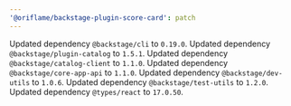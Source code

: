 ```yaml
---
'@oriflame/backstage-plugin-score-card': patch
---
```


Updated dependency `@backstage/cli` to `0.19.0`.
Updated dependency `@backstage/plugin-catalog` to `1.5.1`.
Updated dependency `@backstage/catalog-client` to `1.1.0`.
Updated dependency `@backstage/core-app-api` to `1.1.0`.
Updated dependency `@backstage/dev-utils` to `1.0.6`.
Updated dependency `@backstage/test-utils` to `1.2.0`.
Updated dependency `@types/react` to `17.0.50`.
